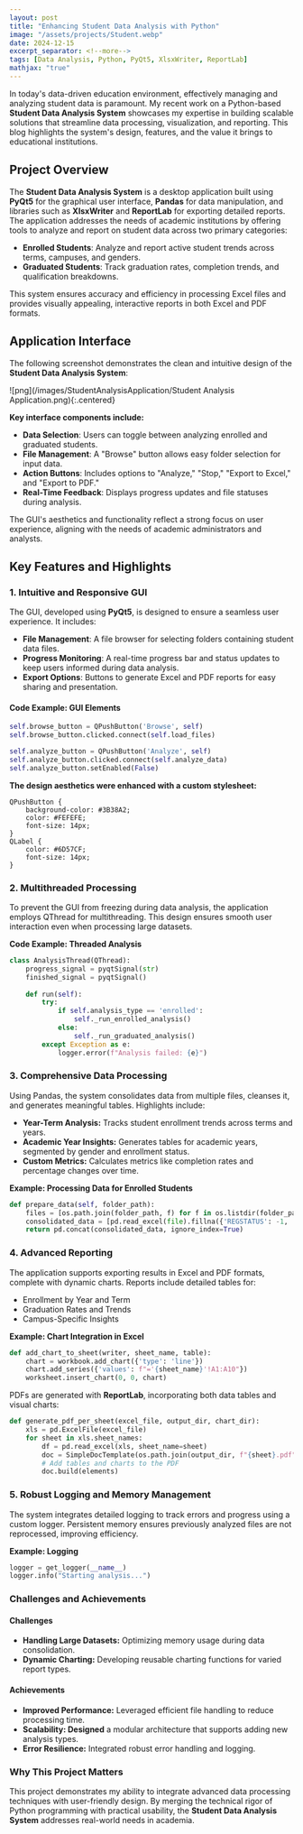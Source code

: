 ```yaml
---
layout: post
title: "Enhancing Student Data Analysis with Python"
image: "/assets/projects/Student.webp"
date: 2024-12-15
excerpt_separator: <!--more-->
tags: [Data Analysis, Python, PyQt5, XlsxWriter, ReportLab]
mathjax: "true"
---
```



In today's data-driven education environment, effectively managing and analyzing student data is paramount. My recent work on a Python-based **Student Data Analysis System** showcases my expertise in building scalable solutions that streamline data processing, visualization, and reporting. This blog highlights the system's design, features, and the value it brings to educational institutions.


## Project Overview

The **Student Data Analysis System** is a desktop application built using **PyQt5** for the graphical user interface, **Pandas** for data manipulation, and libraries such as **XlsxWriter** and **ReportLab** for exporting detailed reports. The application addresses the needs of academic institutions by offering tools to analyze and report on student data across two primary categories:
- **Enrolled Students**: Analyze and report active student trends across terms, campuses, and genders.
- **Graduated Students**: Track graduation rates, completion trends, and qualification breakdowns.

This system ensures accuracy and efficiency in processing Excel files and provides visually appealing, interactive reports in both Excel and PDF formats.


## Application Interface

The following screenshot demonstrates the clean and intuitive design of the **Student Data Analysis System**:

![png](/images/StudentAnalysisApplication/Student Analysis Application.png){:.centered}

**Key interface components include:**

- **Data Selection**: Users can toggle between analyzing enrolled and graduated students.
- **File Management**: A "Browse" button allows easy folder selection for input data.
- **Action Buttons**: Includes options to "Analyze," "Stop," "Export to Excel," and "Export to PDF."
- **Real-Time Feedback**: Displays progress updates and file statuses during analysis.

The GUI's aesthetics and functionality reflect a strong focus on user experience, aligning with the needs of academic administrators and analysts.


## Key Features and Highlights

### 1. **Intuitive and Responsive GUI**
The GUI, developed using **PyQt5**, is designed to ensure a seamless user experience. It includes:
- **File Management**: A file browser for selecting folders containing student data files.
- **Progress Monitoring**: A real-time progress bar and status updates to keep users informed during data analysis.
- **Export Options**: Buttons to generate Excel and PDF reports for easy sharing and presentation.

#### Code Example: GUI Elements
```python
self.browse_button = QPushButton('Browse', self)
self.browse_button.clicked.connect(self.load_files)

self.analyze_button = QPushButton('Analyze', self)
self.analyze_button.clicked.connect(self.analyze_data)
self.analyze_button.setEnabled(False)
```

**The design aesthetics were enhanced with a custom stylesheet:**
```
QPushButton {
    background-color: #3B38A2;
    color: #FEFEFE;
    font-size: 14px;
}
QLabel {
    color: #6D57CF;
    font-size: 14px;
}
```
### 2. **Multithreaded Processing**

To prevent the GUI from freezing during data analysis, the application employs QThread for multithreading. This design ensures smooth user interaction even when processing large datasets.

**Code Example: Threaded Analysis**
```python
class AnalysisThread(QThread):
    progress_signal = pyqtSignal(str)
    finished_signal = pyqtSignal()
    
    def run(self):
        try:
            if self.analysis_type == 'enrolled':
                self._run_enrolled_analysis()
            else:
                self._run_graduated_analysis()
        except Exception as e:
            logger.error(f"Analysis failed: {e}")
```

### 3. **Comprehensive Data Processing**

Using Pandas, the system consolidates data from multiple files, cleanses it, and generates meaningful tables. Highlights include:

- **Year-Term Analysis:** Tracks student enrollment trends across terms and years.
- **Academic Year Insights:** Generates tables for academic years, segmented by gender and enrollment status.
- **Custom Metrics:** Calculates metrics like completion rates and percentage changes over time.

**Example: Processing Data for Enrolled Students**
```python
def prepare_data(self, folder_path):
    files = [os.path.join(folder_path, f) for f in os.listdir(folder_path) if f.endswith('.xlsx')]
    consolidated_data = [pd.read_excel(file).fillna({'REGSTATUS': -1, 'GSTATUS': -1}) for file in files]
    return pd.concat(consolidated_data, ignore_index=True)
```
### 4. **Advanced Reporting**

The application supports exporting results in Excel and PDF formats, complete with dynamic charts. Reports include detailed tables for:

- Enrollment by Year and Term
- Graduation Rates and Trends
- Campus-Specific Insights

**Example: Chart Integration in Excel**
```python
def add_chart_to_sheet(writer, sheet_name, table):
    chart = workbook.add_chart({'type': 'line'})
    chart.add_series({'values': f"='{sheet_name}'!A1:A10"})
    worksheet.insert_chart(0, 0, chart)
```
PDFs are generated with **ReportLab**, incorporating both data tables and visual charts:
```python
def generate_pdf_per_sheet(excel_file, output_dir, chart_dir):
    xls = pd.ExcelFile(excel_file)
    for sheet in xls.sheet_names:
        df = pd.read_excel(xls, sheet_name=sheet)
        doc = SimpleDocTemplate(os.path.join(output_dir, f"{sheet}.pdf"))
        # Add tables and charts to the PDF
        doc.build(elements)
```
### 5. **Robust Logging and Memory Management**

The system integrates detailed logging to track errors and progress using a custom logger. Persistent memory ensures previously analyzed files are not reprocessed, improving efficiency.

**Example: Logging**
```python 
logger = get_logger(__name__)
logger.info("Starting analysis...")
```
### Challenges and Achievements
#### Challenges
- **Handling Large Datasets:** Optimizing memory usage during data consolidation.
- **Dynamic Charting:** Developing reusable charting functions for varied report types.

#### Achievements
- **Improved Performance:** Leveraged efficient file handling to reduce processing time.
- **Scalability: Designed** a modular architecture that supports adding new analysis types.
- **Error Resilience:** Integrated robust error handling and logging.

### Why This Project Matters

This project demonstrates my ability to integrate advanced data processing techniques with user-friendly design. By merging the technical rigor of Python programming with practical usability, the **Student Data Analysis System** addresses real-world needs in academia.
